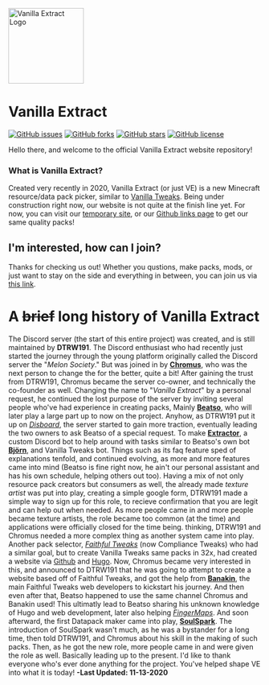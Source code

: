 [<img src="https://cdn.discordapp.com/attachments/750815939687219412/751234992939597954/512x_Circle_Border.png" alt="Vanilla Extract Logo" width="150px" />](https://vanilla-extract.web.app)

# Vanilla Extract
<p>
    <a href="https://github.com/Vanilla-Extract/VanillaExtract/issues"><img alt="GitHub issues" src="https://img.shields.io/github/issues/Vanilla-Extract/VanillaExtract"></a>
    <a href="https://github.com/Vanilla-Extract/VanillaExtract/network"><img alt="GitHub forks" src="https://img.shields.io/github/forks/Vanilla-Extract/VanillaExtract"></a>
    <a href="https://github.com/Vanilla-Extract/VanillaExtract/stargazers"><img alt="GitHub stars" src="https://img.shields.io/github/stars/Vanilla-Extract/VanillaExtract"></a>
    <a href="https://github.com/Vanilla-Extract/VanillaExtract/blob/master/LICENSE"><img alt="GitHub license" src="https://img.shields.io/github/license/Vanilla-Extract/VanillaExtract"></a>
</p>

Hello there, and welcome to the official Vanilla Extract website repository!
### What is Vanilla Extract?
Created very recently in 2020, Vanilla Extract (or just VE) is a new Minecraft resource/data pack picker, similar to [Vanilla Tweaks](https://vanillatweaks.net). Being under construction right now, our website is not quite at the finish line yet. For now, you can visit our [temporary site](https://sites.google.com/view/vanillaextract), or our [Github links page](https://github.com/Vanilla-Extract/TempDownloadLinks/tree/main/Packs) to get our same quality packs!

## I'm interested, how can I join?
Thanks for checking us out! Whether you qustions, make packs, mods, or just want to stay on the side and everything in between, you can join us via [this link](https://discord.io/vanillaextract).

# A ~~brief~~ long history of Vanilla Extract
   The Discord server (the start of this entire project) was created, and is still maintained by **DTRW191**. The Discord enthusiast who had recently just started the journey through the young platform originally called the Discord server the "*Melon Society*." But was joined in by [**Chromus**](https://chromus.tk), who was the next person to change the for the better, quite a bit! After gaining the trust from DTRW191, Chromus became the server co-owner, and technically the co-founder as well. Changing the name to "*Vanilla Extract*" by a personal request, he continued the lost purpose of the server by inviting several people who've had experience in creating packs, Mainly [**Beatso**](https://www.beatso.tk/), who will later play a large part up to now on the project. Anyhow, as DTRW191 put it up on [*Disboard*](https://disboard.org/server/728777189914312715), the server started to gain more traction, eventually leading the two owners to ask Beatso of a special request. To make [**Extractor**](https://github.com/Vanilla-Extract/Extractor), a custom Discord bot to help around with tasks similar to Beatso's own bot [**Björn**](https://github.com/Beatso/Bjorn), and Vanilla Tweaks bot. Things such as its faq feature sped of explanations tenfold, and continued evolving, as more and more features came into mind (Beatso is fine right now, he ain't our personal assistant and has his own schedule, helping others out too). Having a mix of not only resource pack creators but consumers as well, the already made *texture artist* was put into play, creating a simple google form, DTRW191 made a simple way to sign up for this role, to recieve confirmation that you are legit and can help out when needed. As more people came in and more people became texture artists, the role became too common (at the time) and applications were officially closed for the time being. thinking, DTRW191 and Chromus needed a more complex thing as another system came into play. Another pack selector, [*Faithful Tweaks*](https://faithfultweaks.com/) (now Compliance Tweaks) who had a similar goal, but to create Vanilla Tweaks same packs in 32x, had created a website via [Github](https://github.com) and [Hugo](https://gohugo.io/). Now, Chromus became very interested in this, and announced to DTRW191 that he was going to attempt to create a website based off of Faithful Tweaks, and got the help from [**Banakin**](https://github.com/banakin), the main Faithful Tweaks web developers to kickstart his journey. And then even after that, Beatso happened to use the same channel Chromus and Banakin used! This ultimatly lead to Beatso sharing his unknown knowledge of Hugo and web development, later also helping [*FingerMaps*](https://fingermaps.net). And soon afterward, the first Datapack maker came into play, [**SoulSpark**](https://github.com/a-soulspark). The introduction of SoulSpark wasn't much, as he was a bystander for a long time, then told DTRW191, and Chromus about his skill in the making of such packs. Then, as he got the new role, more people came in and were given the role as well. Basically leading up to the present. I'd like to thank everyone who's ever done anything for the project. You've helped shape VE into what it is today! **-Last Updated: 11-13-2020**
